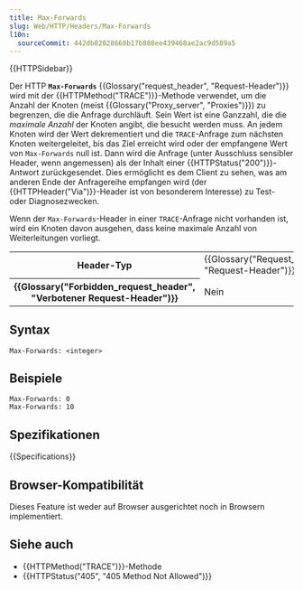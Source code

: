 ```yaml
---
title: Max-Forwards
slug: Web/HTTP/Headers/Max-Forwards
l10n:
  sourceCommit: 442db82028668b17b888ee439468ae2ac9d589a5
---
```


{{HTTPSidebar}}

Der HTTP **`Max-Forwards`** {{Glossary("request_header", "Request-Header")}} wird mit der {{HTTPMethod("TRACE")}}-Methode verwendet, um die Anzahl der Knoten (meist {{Glossary("Proxy_server", "Proxies")}}) zu begrenzen, die die Anfrage durchläuft.
Sein Wert ist eine Ganzzahl, die die _maximale Anzahl_ der Knoten angibt, die besucht werden muss.
An jedem Knoten wird der Wert dekrementiert und die `TRACE`-Anfrage zum nächsten Knoten weitergeleitet, bis das Ziel erreicht wird oder der empfangene Wert von `Max-Forwards` null ist.
Dann wird die Anfrage (unter Ausschluss sensibler Header, wenn angemessen) als der Inhalt einer {{HTTPStatus("200")}}-Antwort zurückgesendet.
Dies ermöglicht es dem Client zu sehen, was am anderen Ende der Anfragereihe empfangen wird (der {{HTTPHeader("Via")}}-Header ist von besonderem Interesse) zu Test- oder Diagnosezwecken.

Wenn der `Max-Forwards`-Header in einer `TRACE`-Anfrage nicht vorhanden ist, wird ein Knoten davon ausgehen, dass keine maximale Anzahl von Weiterleitungen vorliegt.

<table class="properties">
  <tbody>
    <tr>
      <th scope="row">Header-Typ</th>
      <td>{{Glossary("Request_header", "Request-Header")}}</td>
    </tr>
    <tr>
      <th scope="row">{{Glossary("Forbidden_request_header", "Verbotener Request-Header")}}</th>
      <td>Nein</td>
    </tr>
  </tbody>
</table>

## Syntax

```http
Max-Forwards: <integer>
```

## Beispiele

```http
Max-Forwards: 0
Max-Forwards: 10
```

## Spezifikationen

{{Specifications}}

## Browser-Kompatibilität

Dieses Feature ist weder auf Browser ausgerichtet noch in Browsern implementiert.

## Siehe auch

- {{HTTPMethod("TRACE")}}-Methode
- {{HTTPStatus("405", "405 Method Not Allowed")}}
